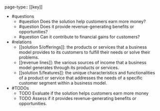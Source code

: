 page-type:: [[key]]
- #questions
	- #question Does the solution help customers earn more money?
	- #question Does it provide revenue-generating benefits or opportunities?
	- #question Can it contribute to financial gains for customers?
- #relations
	- [[solution 5/offerings]]: the products or services that a business model provides to its customers to fulfill their needs or solve their problems.
	- [[revenue lines]]: the various sources of income that a business model generates through its products or services.
	- [[solution 5/features]]: the unique characteristics and functionalities of a product or service that addresses the needs of a specific customer segment within a business model.
- #TODOs
	- TODO Evaluate if the solution helps customers earn more money
	- TODO  Assess if it provides revenue-generating benefits or opportunities.
















